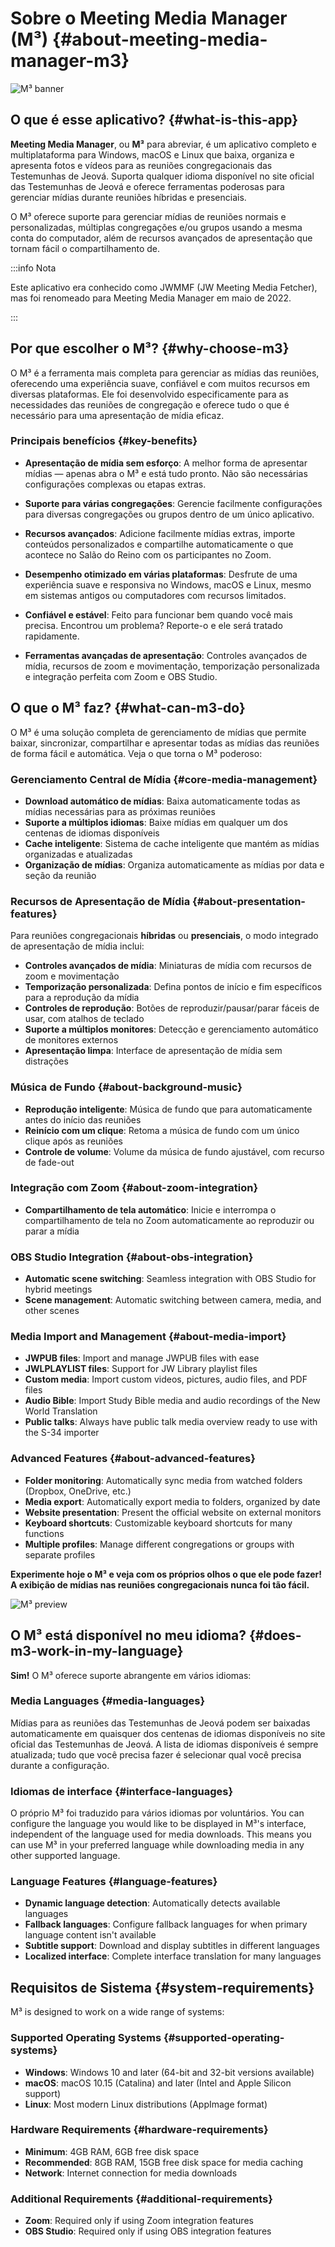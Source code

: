 # Sobre o Meeting Media Manager (M³) {#about-meeting-media-manager-m3}

![M³ banner](./../assets/m3-banner.png)

## O que é esse aplicativo? {#what-is-this-app}

**Meeting Media Manager**, ou **M³** para abreviar, é um aplicativo completo e multiplataforma para Windows, macOS e Linux que baixa, organiza e apresenta fotos e vídeos para as reuniões congregacionais das Testemunhas de Jeová. Suporta qualquer idioma disponível no site oficial das Testemunhas de Jeová e oferece ferramentas poderosas para gerenciar mídias durante reuniões híbridas e presenciais.

O M³ oferece suporte para gerenciar mídias de reuniões normais e personalizadas, múltiplas congregações e/ou grupos usando a mesma conta do computador, além de recursos avançados de apresentação que tornam fácil o compartilhamento de.

:::info Nota

Este aplicativo era conhecido como JWMMF (JW Meeting Media Fetcher), mas foi renomeado para Meeting Media Manager em maio de 2022.

:::

## Por que escolher o M³? {#why-choose-m3}

O M³ é a ferramenta mais completa para gerenciar as mídias das reuniões, oferecendo uma experiência suave, confiável e com muitos recursos em diversas plataformas. Ele foi desenvolvido especificamente para as necessidades das reuniões de congregação e oferece tudo o que é necessário para uma apresentação de mídia eficaz.

### Principais benefícios {#key-benefits}

- **Apresentação de mídia sem esforço**: A melhor forma de apresentar mídias — apenas abra o M³ e está tudo pronto. Não são necessárias configurações complexas ou etapas extras.

- **Suporte para várias congregações**: Gerencie facilmente configurações para diversas congregações ou grupos dentro de um único aplicativo.

- **Recursos avançados**: Adicione facilmente mídias extras, importe conteúdos personalizados e compartilhe automaticamente o que acontece no Salão do Reino com os participantes no Zoom.

- **Desempenho otimizado em várias plataformas**: Desfrute de uma experiência suave e responsiva no Windows, macOS e Linux, mesmo em sistemas antigos ou computadores com recursos limitados.

- **Confiável e estável**: Feito para funcionar bem quando você mais precisa. Encontrou um problema? Reporte-o e ele será tratado rapidamente.

- **Ferramentas avançadas de apresentação**: Controles avançados de mídia, recursos de zoom e movimentação, temporização personalizada e integração perfeita com Zoom e OBS Studio.

## O que o M³ faz? {#what-can-m3-do}

O M³ é uma solução completa de gerenciamento de mídias que permite baixar, sincronizar, compartilhar e apresentar todas as mídias das reuniões de forma fácil e automática. Veja o que torna o M³ poderoso:

### Gerenciamento Central de Mídia {#core-media-management}

- **Download automático de mídias**: Baixa automaticamente todas as mídias necessárias para as próximas reuniões
- **Suporte a múltiplos idiomas**: Baixe mídias em qualquer um dos centenas de idiomas disponíveis
- **Cache inteligente**: Sistema de cache inteligente que mantém as mídias organizadas e atualizadas
- **Organização de mídias**: Organiza automaticamente as mídias por data e seção da reunião

### Recursos de Apresentação de Mídia {#about-presentation-features}

Para reuniões congregacionais **híbridas** ou **presenciais**, o modo integrado de apresentação de mídia inclui:

- **Controles avançados de mídia**: Miniaturas de mídia com recursos de zoom e movimentação
- **Temporização personalizada**: Defina pontos de início e fim específicos para a reprodução da mídia
- **Controles de reprodução**: Botões de reproduzir/pausar/parar fáceis de usar, com atalhos de teclado
- **Suporte a múltiplos monitores**: Detecção e gerenciamento automático de monitores externos
- **Apresentação limpa**: Interface de apresentação de mídia sem distrações

### Música de Fundo {#about-background-music}

- **Reprodução inteligente**: Música de fundo que para automaticamente antes do início das reuniões
- **Reinício com um clique**: Retoma a música de fundo com um único clique após as reuniões
- **Controle de volume**: Volume da música de fundo ajustável, com recurso de fade-out

### Integração com Zoom {#about-zoom-integration}

- **Compartilhamento de tela automático**: Inicie e interrompa o compartilhamento de tela no Zoom automaticamente ao reproduzir ou parar a mídia

### OBS Studio Integration {#about-obs-integration}

- **Automatic scene switching**: Seamless integration with OBS Studio for hybrid meetings
- **Scene management**: Automatic switching between camera, media, and other scenes

### Media Import and Management {#about-media-import}

- **JWPUB files**: Import and manage JWPUB files with ease
- **JWLPLAYLIST files**: Support for JW Library playlist files
- **Custom media**: Import custom videos, pictures, audio files, and PDF files
- **Audio Bible**: Import Study Bible media and audio recordings of the New World Translation
- **Public talks**: Always have public talk media overview ready to use with the S-34 importer

### Advanced Features {#about-advanced-features}

- **Folder monitoring**: Automatically sync media from watched folders (Dropbox, OneDrive, etc.)
- **Media export**: Automatically export media to folders, organized by date
- **Website presentation**: Present the official website on external monitors
- **Keyboard shortcuts**: Customizable keyboard shortcuts for many functions
- **Multiple profiles**: Manage different congregations or groups with separate profiles

**Experimente hoje o M³ e veja com os próprios olhos o que ele pode fazer! A exibição de mídias nas reuniões congregacionais nunca foi tão fácil.**

![M³ preview](./../assets/m3-preview.png)

## O M³ está disponível no meu idioma? {#does-m3-work-in-my-language}

**Sim!** O M³ oferece suporte abrangente em vários idiomas:

### Media Languages {#media-languages}

Mídias para as reuniões das Testemunhas de Jeová podem ser baixadas automaticamente em quaisquer dos centenas de idiomas disponíveis no site oficial das Testemunhas de Jeová. A lista de idiomas disponíveis é sempre atualizada; tudo que você precisa fazer é selecionar qual você precisa durante a configuração.

### Idiomas de interface {#interface-languages}

O próprio M³ foi traduzido para vários idiomas por voluntários. You can configure the language you would like to be displayed in M³'s interface, independent of the language used for media downloads. This means you can use M³ in your preferred language while downloading media in any other supported language.

### Language Features {#language-features}

- **Dynamic language detection**: Automatically detects available languages
- **Fallback languages**: Configure fallback languages for when primary language content isn't available
- **Subtitle support**: Download and display subtitles in different languages
- **Localized interface**: Complete interface translation for many languages

## Requisitos de Sistema {#system-requirements}

M³ is designed to work on a wide range of systems:

### Supported Operating Systems {#supported-operating-systems}

- **Windows**: Windows 10 and later (64-bit and 32-bit versions available)
- **macOS**: macOS 10.15 (Catalina) and later (Intel and Apple Silicon support)
- **Linux**: Most modern Linux distributions (AppImage format)

### Hardware Requirements {#hardware-requirements}

- **Minimum**: 4GB RAM, 6GB free disk space
- **Recommended**: 8GB RAM, 15GB free disk space for media caching
- **Network**: Internet connection for media downloads

### Additional Requirements {#additional-requirements}

- **Zoom**: Required only if using Zoom integration features
- **OBS Studio**: Required only if using OBS integration features
